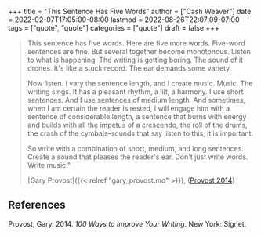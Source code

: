 +++
title = "This Sentence Has Five Words"
author = ["Cash Weaver"]
date = 2022-02-07T17:05:00-08:00
lastmod = 2022-08-26T22:07:09-07:00
tags = ["quote", "quote"]
categories = ["quote"]
draft = false
+++

> This sentence has five words. Here are five more words. Five-word sentences are fine. But several together become monotonous. Listen to what is happening. The writing is getting boring. The sound of it drones. It's like a stuck record. The ear demands some variety.
>
> Now listen. I vary the sentence length, and I create music. Music. The writing sings. It has a pleasant rhythm, a lilt, a harmony. I use short sentences. And I use sentences of medium length. And sometimes, when I am certain the reader is rested, I will engage him with a sentence of considerable length, a sentence that burns with energy and builds with all the impetus of a crescendo, the roll of the drums, the crash of the cymbals–sounds that say listen to this, it is important.
>
> So write with a combination of short, medium, and long sentences. Create a sound that pleases the reader's ear. Don't just write words. Write music."
>
> [Gary Provost]({{< relref "gary_provost.md" >}}), (<a href="#citeproc_bib_item_1">Provost 2014</a>)

## References

<style>.csl-entry{text-indent: -1.5em; margin-left: 1.5em;}</style><div class="csl-bib-body">
  <div class="csl-entry"><a id="citeproc_bib_item_1"></a>Provost, Gary. 2014. <i>100 Ways to Improve Your Writing</i>. New York: Signet.</div>
</div>
